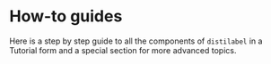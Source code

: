 # How-to guides

Here is a step by step guide to all the components of `distilabel` in a Tutorial form and a special section for more advanced topics.
